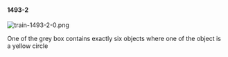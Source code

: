 #### 1493-2
![train-1493-2-0.png](https://github.com/lil-lab/nlvr/raw/master/nlvr/train/images/4/train-1493-2-0.png "train-1493-2-0.png")

One of the grey box contains exactly six objects where one of the object is a yellow circle